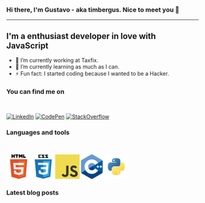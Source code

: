 ### Hi there, I'm Gustavo - aka timbergus. Nice to meet you 👋

---

## I'm a enthusiast developer in love with JavaScript

<!--
**timbergus/timbergus** is a ✨ _special_ ✨ repository because its `README.md` (this file) appears on your GitHub profile.

Here are some ideas to get you started:

- 👯 I’m looking to collaborate on ...
- 🤔 I’m looking for help with ...
- 💬 Ask me about ...
- 📫 How to reach me: ...
- 😄 Pronouns: ...
-->

- 🔭 I’m currently working at Taxfix.
- 🌱 I’m currently learning as much as I can.
- ⚡ Fun fact: I started coding because I wanted to be a Hacker.

### You can find me on

<br/>

[<img height="32" width="32" alt="LinkedIn" src="https://cdn.jsdelivr.net/npm/simple-icons@v3/icons/linkedin.svg" />](https://www.linkedin.com/in/timbergus/?locale=en_US)
[<img height="32" width="32" alt="CodePen" src="https://cdn.jsdelivr.net/npm/simple-icons@v3/icons/codepen.svg" />](https://codepen.io/timbergus)
[<img height="32" width="32" alt="StackOverflow" src="https://cdn.jsdelivr.net/npm/simple-icons@v3/icons/stackoverflow.svg" />](https://stackoverflow.com/users/1999316/timbergus)

### Languages and tools

<br/>

<img alt="HTML" width="64" src="https://raw.githubusercontent.com/github/explore/80688e429a7d4ef2fca1e82350fe8e3517d3494d/topics/html/html.png" /><img alt="CSS" width="64" src="https://raw.githubusercontent.com/github/explore/80688e429a7d4ef2fca1e82350fe8e3517d3494d/topics/css/css.png" /><img alt="JavaScript" width="64" src="https://raw.githubusercontent.com/github/explore/80688e429a7d4ef2fca1e82350fe8e3517d3494d/topics/javascript/javascript.png" /><img alt="C/C++" width="64" src="https://raw.githubusercontent.com/github/explore/80688e429a7d4ef2fca1e82350fe8e3517d3494d/topics/cpp/cpp.png" /><img alt="Python" width="64" src="https://raw.githubusercontent.com/github/explore/80688e429a7d4ef2fca1e82350fe8e3517d3494d/topics/python/python.png" />

### Latest blog posts

<br/>

